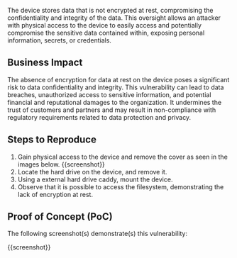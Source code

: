 The device stores data that is not encrypted at rest, compromising the confidentiality and integrity of the data. This oversight allows an attacker with physical access to the device to easily access and potentially compromise the sensitive data contained within, exposing personal information, secrets, or credentials.

## Business Impact

The absence of encryption for data at rest on the device poses a significant risk to data confidentiality and integrity. This vulnerability can lead to data breaches, unauthorized access to sensitive information, and potential financial and reputational damages to the organization. It undermines the trust of customers and partners and may result in non-compliance with regulatory requirements related to data protection and privacy.

## Steps to Reproduce

1. Gain physical access to the device and remove the cover as seen in the images below.
{{screenshot}}
1. Locate the hard drive on the device, and remove it.
1. Using a external hard drive caddy, mount the device.
1. Observe that it is possible to access the filesystem, demonstrating the lack of encryption at rest.

## Proof of Concept (PoC)

The following screenshot(s) demonstrate(s) this vulnerability:

{{screenshot}}
